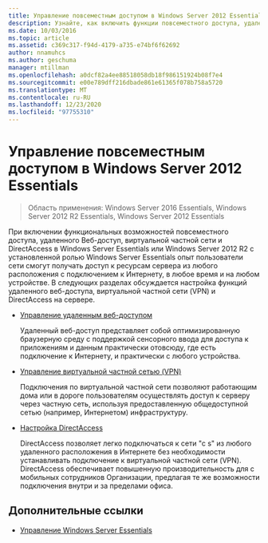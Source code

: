 ```yaml
---
title: Управление повсеместным доступом в Windows Server 2012 Essentials
description: Узнайте, как включить функции повсеместного доступа, удаленного Веб-доступ, виртуальной частной сети и DirectAccess в Windows Server Essentials.
ms.date: 10/03/2016
ms.topic: article
ms.assetid: c369c317-f94d-4179-a735-e74bf6f62692
author: nnamuhcs
ms.author: geschuma
manager: mtillman
ms.openlocfilehash: a0dcf82a4ee88518058db18f986151924b08f7e4
ms.sourcegitcommit: e00e789dff216dbade861e61365f078b758a5720
ms.translationtype: MT
ms.contentlocale: ru-RU
ms.lasthandoff: 12/23/2020
ms.locfileid: "97755310"
---
```

# <a name="manage-anywhere-access-in-windows-server-essentials"></a>Управление повсеместным доступом в Windows Server 2012 Essentials

>Область применения: Windows Server 2016 Essentials, Windows Server 2012 R2 Essentials, Windows Server 2012 Essentials

При включении функциональных возможностей повсеместного доступа, удаленного Веб-доступ, виртуальной частной сети и DirectAccess в Windows Server Essentials или Windows Server 2012 R2 с установленной ролью Windows Server Essentials опыт пользователи сети смогут получать доступ к ресурсам сервера из любого расположения с подключением к Интернету, в любое время и на любом устройстве. В следующих разделах обсуждается настройка функций удаленного веб-доступа, виртуальной частной сети (VPN) и DirectAccess на сервере.

-   [Управление удаленным веб-доступом](Manage-Remote-Web-Access-in-Windows-Server-Essentials.md)

     Удаленный веб-доступ представляет собой оптимизированную браузерную среду с поддержкой сенсорного ввода для доступа к приложениям и данным практически отовсюду, где есть подключение к Интернету, и практически с любого устройства.

-   [Управление виртуальной частной сетью (VPN)](Manage-VPN-in-Windows-Server-Essentials.md)

     Подключения по виртуальной частной сети позволяют работающим дома или в дороге пользователям осуществлять доступ к серверу через частную сеть, используя предоставленную общедоступной сетью (например, Интернетом) инфраструктуру.

-   [Настройка DirectAccess](Configure-DirectAccess-in-Windows-Server-Essentials.md)

     DirectAccess позволяет легко подключаться к сети "с s" из любого удаленного расположения в Интернете без необходимости устанавливать подключение к виртуальной частной сети (VPN). DirectAccess обеспечивает повышенную производительность для с мобильных сотрудников Организации, предлагая те же возможности подключения внутри и за пределами офиса.

## <a name="additional-references"></a>Дополнительные ссылки

-   [Управление Windows Server Essentials](Manage-Windows-Server-Essentials.md)
